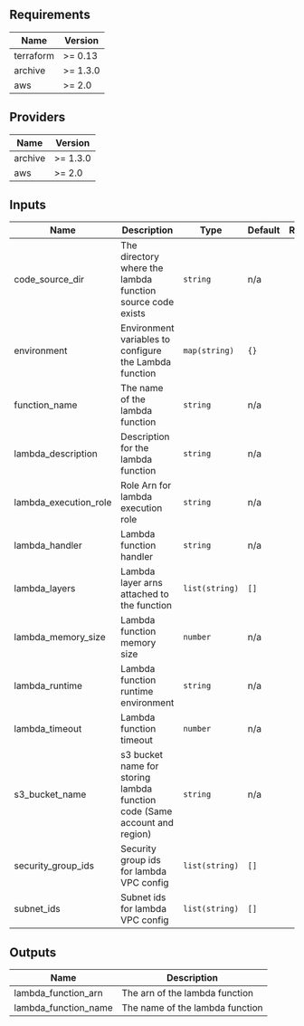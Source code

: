 ## Requirements

| Name | Version |
|------|---------|
| terraform | >= 0.13 |
| archive | >= 1.3.0 |
| aws | >= 2.0 |

## Providers

| Name | Version |
|------|---------|
| archive | >= 1.3.0 |
| aws | >= 2.0 |

## Inputs

| Name | Description | Type | Default | Required |
|------|-------------|------|---------|:--------:|
| code\_source\_dir | The directory where the lambda function source code exists | `string` | n/a | yes |
| environment | Environment variables to configure the Lambda function | `map(string)` | `{}` | no |
| function\_name | The name of the lambda function | `string` | n/a | yes |
| lambda\_description | Description for the lambda function | `string` | n/a | yes |
| lambda\_execution\_role | Role Arn for lambda execution role | `string` | n/a | yes |
| lambda\_handler | Lambda function handler | `string` | n/a | yes |
| lambda\_layers | Lambda layer arns attached to the function | `list(string)` | `[]` | no |
| lambda\_memory\_size | Lambda function memory size | `number` | n/a | yes |
| lambda\_runtime | Lambda function runtime environment | `string` | n/a | yes |
| lambda\_timeout | Lambda function timeout | `number` | n/a | yes |
| s3\_bucket\_name | s3 bucket name for storing lambda function code (Same account and region) | `string` | n/a | yes |
| security\_group\_ids | Security group ids for lambda VPC config | `list(string)` | `[]` | no |
| subnet\_ids | Subnet ids for lambda VPC config | `list(string)` | `[]` | no |

## Outputs

| Name | Description |
|------|-------------|
| lambda\_function\_arn | The arn of the lambda function |
| lambda\_function\_name | The name of the lambda function |

